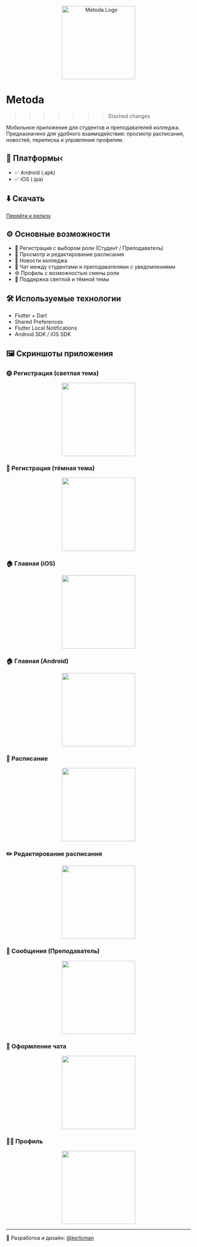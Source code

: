 <p align="center">
  <img src="assets/images/logo/metoda_logo_lighttheme.png" alt="Metoda Logo" width="200"/>
</p>

# Metoda
>>>>>>> Stashed changes

Мобильное приложение для студентов и преподавателей колледжа. Предназначено для удобного взаимодействия: просмотр расписания, новостей, переписка и управление профилем.

## 📱 Платформы‹

- ✅ Android (.apk)
- ✅ iOS (.ipa)

## ⬇️ Скачать

[Перейти к релизу](https://github.com/kerloman/metoda/releases)

## ⚙️ Основные возможности

- 👤 Регистрация с выбором роли (Студент / Преподаватель)
- 📅 Просмотр и редактирование расписания
- 📰 Новости колледжа
- 💬 Чат между студентами и преподавателями с уведомлениями
- ⚙️ Профиль с возможностью смены роли
- 🌙 Поддержка светлой и тёмной темы

## 🛠️ Используемые технологии

- Flutter + Dart
- Shared Preferences
- Flutter Local Notifications
- Android SDK / iOS SDK

## 🖼️ Скриншоты приложения

### 🌞 Регистрация (светлая тема)
<p align="center">
  <img src="assets/images/screenshots/registration_light.png" width="200"/>
</p>

### 🌙 Регистрация (тёмная тема)
<p align="center">
  <img src="assets/images/screenshots/registration_dark.png" width="200"/>
</p>

### 🏠 Главная (iOS)
<p align="center">
  <img src="assets/images/screenshots/home_ios.png" width="200"/>
</p>

### 🏠 Главная (Android)
<p align="center">
  <img src="assets/images/screenshots/home_android.png" width="200"/>
</p>

### 📅 Расписание
<p align="center">
  <img src="assets/images/screenshots/schedule.png" width="200"/>
</p>

### ✏️ Редактирование расписания
<p align="center">
  <img src="assets/images/screenshots/edit_schedule.png" width="200"/>
</p>

### 💬 Сообщения (Преподаватель)
<p align="center">
  <img src="assets/images/screenshots/messages_teacher.png" width="200"/>
</p>

### 💭 Оформление чата
<p align="center">
  <img src="assets/images/screenshots/chat_style_teacher.png" width="200"/>

### 🙋‍♂️ Профиль
<p align="center">
  <img src="assets/images/screenshots/profile.png" width="200"/>
</p>

---

📌 Разработка и дизайн: [@kerloman](https://github.com/kerloman)